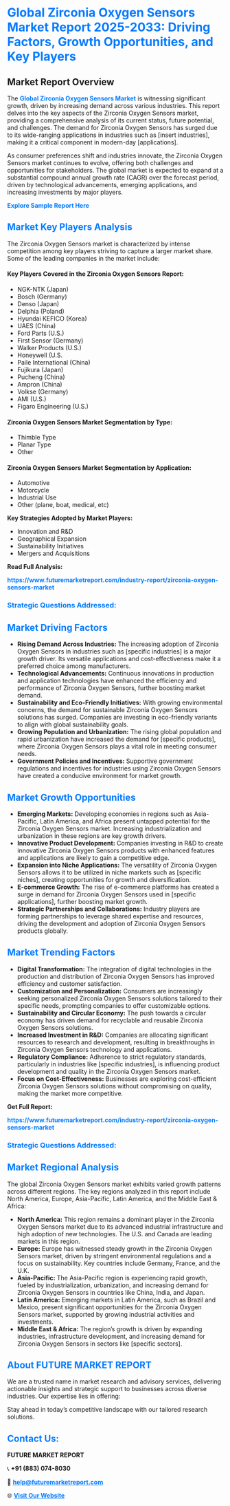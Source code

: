 <h1 style="color: #007BFF;">Global Zirconia Oxygen Sensors Market Report 2025-2033: Driving Factors, Growth Opportunities, and Key Players</h1>

<section id="overview">
<h2>Market Report Overview</h2>
<p>The <a href="https://www.futuremarketreport.com/industry-report/zirconia-oxygen-sensors-market" style="color: #007BFF; text-decoration: none;"><strong>Global Zirconia Oxygen Sensors Market</strong></a> is witnessing significant growth, driven by increasing demand across various industries. This report delves into the key aspects of the Zirconia Oxygen Sensors market, providing a comprehensive analysis of its current status, future potential, and challenges. The demand for Zirconia Oxygen Sensors has surged due to its wide-ranging applications in industries such as [insert industries], making it a critical component in modern-day [applications].</p>
<p>As consumer preferences shift and industries innovate, the Zirconia Oxygen Sensors market continues to evolve, offering both challenges and opportunities for stakeholders. The global market is expected to expand at a substantial compound annual growth rate (CAGR) over the forecast period, driven by technological advancements, emerging applications, and increasing investments by major players.</p>
</section>

<section id="overview">
<p><a href="https://www.futuremarketreport.com/request-sample/reportId=90481" style="color: #007BFF; text-decoration: none;"><strong>Explore Sample Report Here</strong></a></p>
</section>

<section id="key-players">
<h2 style="color: #007BFF;">Market Key Players Analysis</h2>
<p>The Zirconia Oxygen Sensors market is characterized by intense competition among key players striving to capture a larger market share. Some of the leading companies in the market include:</p>
<h4>Key Players Covered in the Zirconia Oxygen Sensors Report:</h4>
<ul><li>NGK-NTK (Japan)</li><li>Bosch (Germany)</li><li>Denso (Japan)</li><li>Delphia (Poland)</li><li>Hyundai KEFICO (Korea)</li><li>UAES (China)</li><li>Ford Parts (U.S.)</li><li>First Sensor (Germany)</li><li>Walker Products (U.S.)</li><li>Honeywell (U.S.</li><li>Paile International (China)</li><li>Fujikura (Japan)</li><li>Pucheng (China)</li><li>Ampron (China)</li><li>Volkse (Germany)</li><li>AMI (U.S.)</li><li>Figaro Engineering (U.S.)</li></ul>
<h4>Zirconia Oxygen Sensors Market Segmentation by Type:</h4>
<ul><li>Thimble Type</li><li>Planar Type</li><li>Other</li></ul>

<h4>Zirconia Oxygen Sensors Market Segmentation by Application:</h4>
<ul><li>Automotive</li><li>Motorcycle</li><li>Industrial Use</li><li>Other (plane, boat, medical, etc)</li></ul>
<p><strong>Key Strategies Adopted by Market Players:</strong></p>
<ul>
<li>Innovation and R&D</li>
<li>Geographical Expansion</li>
<li>Sustainability Initiatives</li>
<li>Mergers and Acquisitions</li>
</ul>
</section>

<section>
<p><strong>Read Full Analysis: </strong></p><a href="https://www.futuremarketreport.com/industry-report/zirconia-oxygen-sensors-market" style="color: #007BFF; text-decoration: none;"><strong>https://www.futuremarketreport.com/industry-report/zirconia-oxygen-sensors-market</strong></a>
<h3 style="color: #007BFF;">Strategic Questions Addressed:</h3>
</section>

<section id="driving-factors">
<h2 style="color: #007BFF;">Market Driving Factors</h2>
<ul>
<li><strong>Rising Demand Across Industries:</strong> The increasing adoption of Zirconia Oxygen Sensors in industries such as [specific industries] is a major growth driver. Its versatile applications and cost-effectiveness make it a preferred choice among manufacturers.</li>
<li><strong>Technological Advancements:</strong> Continuous innovations in production and application technologies have enhanced the efficiency and performance of Zirconia Oxygen Sensors, further boosting market demand.</li>
<li><strong>Sustainability and Eco-Friendly Initiatives:</strong> With growing environmental concerns, the demand for sustainable Zirconia Oxygen Sensors solutions has surged. Companies are investing in eco-friendly variants to align with global sustainability goals.</li>
<li><strong>Growing Population and Urbanization:</strong> The rising global population and rapid urbanization have increased the demand for [specific products], where Zirconia Oxygen Sensors plays a vital role in meeting consumer needs.</li>
<li><strong>Government Policies and Incentives:</strong> Supportive government regulations and incentives for industries using Zirconia Oxygen Sensors have created a conducive environment for market growth.</li>
</ul>
</section>

<section id="growth-opportunities">
<h2 style="color: #007BFF;">Market Growth Opportunities</h2>
<ul>
<li><strong>Emerging Markets:</strong> Developing economies in regions such as Asia-Pacific, Latin America, and Africa present untapped potential for the Zirconia Oxygen Sensors market. Increasing industrialization and urbanization in these regions are key growth drivers.</li>
<li><strong>Innovative Product Development:</strong> Companies investing in R&D to create innovative Zirconia Oxygen Sensors products with enhanced features and applications are likely to gain a competitive edge.</li>
<li><strong>Expansion into Niche Applications:</strong> The versatility of Zirconia Oxygen Sensors allows it to be utilized in niche markets such as [specific niches], creating opportunities for growth and diversification.</li>
<li><strong>E-commerce Growth:</strong> The rise of e-commerce platforms has created a surge in demand for Zirconia Oxygen Sensors used in [specific applications], further boosting market growth.</li>
<li><strong>Strategic Partnerships and Collaborations:</strong> Industry players are forming partnerships to leverage shared expertise and resources, driving the development and adoption of Zirconia Oxygen Sensors products globally.</li>
</ul>
</section>

<section id="trending-factors">
<h2 style="color: #007BFF;">Market Trending Factors</h2>
<ul>
<li><strong>Digital Transformation:</strong> The integration of digital technologies in the production and distribution of Zirconia Oxygen Sensors has improved efficiency and customer satisfaction.</li>
<li><strong>Customization and Personalization:</strong> Consumers are increasingly seeking personalized Zirconia Oxygen Sensors solutions tailored to their specific needs, prompting companies to offer customizable options.</li>
<li><strong>Sustainability and Circular Economy:</strong> The push towards a circular economy has driven demand for recyclable and reusable Zirconia Oxygen Sensors solutions.</li>
<li><strong>Increased Investment in R&D:</strong> Companies are allocating significant resources to research and development, resulting in breakthroughs in Zirconia Oxygen Sensors technology and applications.</li>
<li><strong>Regulatory Compliance:</strong> Adherence to strict regulatory standards, particularly in industries like [specific industries], is influencing product development and quality in the Zirconia Oxygen Sensors market.</li>
<li><strong>Focus on Cost-Effectiveness:</strong> Businesses are exploring cost-efficient Zirconia Oxygen Sensors solutions without compromising on quality, making the market more competitive.</li>
</ul>
</section>

<section>
<p><strong>Get Full Report: </strong></p><a href="https://www.futuremarketreport.com/industry-report/zirconia-oxygen-sensors-market" style="color: #007BFF; text-decoration: none;"><strong>https://www.futuremarketreport.com/industry-report/zirconia-oxygen-sensors-market</strong></a>
<h3 style="color: #007BFF;">Strategic Questions Addressed:</h3>
</section>


<section id="regional-analysis">
<h2 style="color: #007BFF;">Market Regional Analysis</h2>
<p>The global Zirconia Oxygen Sensors market exhibits varied growth patterns across different regions. The key regions analyzed in this report include North America, Europe, Asia-Pacific, Latin America, and the Middle East & Africa:</p>
<ul>
<li><strong>North America:</strong> This region remains a dominant player in the Zirconia Oxygen Sensors market due to its advanced industrial infrastructure and high adoption of new technologies. The U.S. and Canada are leading markets in this region.</li>
<li><strong>Europe:</strong> Europe has witnessed steady growth in the Zirconia Oxygen Sensors market, driven by stringent environmental regulations and a focus on sustainability. Key countries include Germany, France, and the U.K.</li>
<li><strong>Asia-Pacific:</strong> The Asia-Pacific region is experiencing rapid growth, fueled by industrialization, urbanization, and increasing demand for Zirconia Oxygen Sensors in countries like China, India, and Japan.</li>
<li><strong>Latin America:</strong> Emerging markets in Latin America, such as Brazil and Mexico, present significant opportunities for the Zirconia Oxygen Sensors market, supported by growing industrial activities and investments.</li>
<li><strong>Middle East & Africa:</strong> The region’s growth is driven by expanding industries, infrastructure development, and increasing demand for Zirconia Oxygen Sensors in sectors like [specific sectors].</li>
</ul>
</section>

<footer>
<h2 style="color: #007BFF;">About FUTURE MARKET REPORT</h2>
<p>We are a trusted name in market research and advisory services, delivering actionable insights and strategic support to businesses across diverse industries. Our expertise lies in offering:</p>

<p>Stay ahead in today’s competitive landscape with our tailored research solutions.</p>

<h2 style="color: #007BFF;">Contact Us:</h2>
<p><strong>FUTURE MARKET REPORT</strong></p>
<p>📞 <strong>+91 (883) 074-8030</strong></p>
<p>📧 <strong><a href="mailto:help@futuremarketreport.com" style="color: #007BFF;">help@futuremarketreport.com</a></strong></p>
<p>🌐 <strong><a href="https://www.futuremarketreport.com/" style="color: #007BFF;">Visit Our Website</a></strong></p>
</footer>